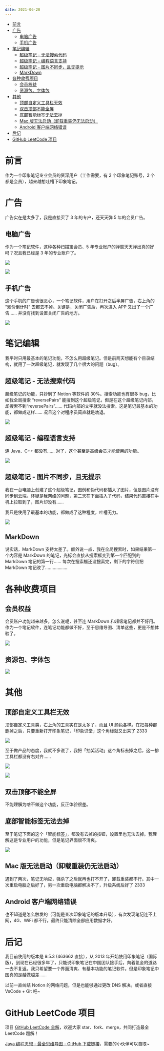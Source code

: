 ```yaml
---
date: 2021-06-20
---
```


- [前言](#前言)
- [广告](#广告)
  - [电脑广告](#电脑广告)
  - [手机广告](#手机广告)
- [笔记编辑](#笔记编辑)
  - [超级笔记 - 无法搜索代码](#超级笔记---无法搜索代码)
  - [超级笔记 - 编程语言支持](#超级笔记---编程语言支持)
  - [超级笔记 - 图片不同步，且无提示](#超级笔记---图片不同步且无提示)
  - [MarkDown](#markdown)
- [各种收费项目](#各种收费项目)
  - [会员权益](#会员权益)
  - [资源包、字体包](#资源包字体包)
- [其他](#其他)
  - [顶部自定义工具栏无效](#顶部自定义工具栏无效)
  - [双击顶部不能全屏](#双击顶部不能全屏)
  - [底部智能标签无法去掉](#底部智能标签无法去掉)
  - [Mac 版无法启动（卸载重装仍无法启动）](#mac-版无法启动卸载重装仍无法启动)
  - [Android 客户端网络错误](#android-客户端网络错误)
- [后记](#后记)
- [GitHub LeetCode 项目](#github-leetcode-项目)

# 前言

作为一个印象笔记专业会员的资深用户（工作需要，有 2 个印象笔记账号，2 个都是会员），越来越想吐槽下印象笔记。

# 广告

广告实在是太多了，我是直接买了 3 年的专户，还天天弹 5 年的会员广告。

## 电脑广告

作为一个笔记软件，这种各种扫描宝会员、5 年专业账户的弹窗天天弹出真的好吗？况且我已经是 3 年的专业账户了。

![](http://yano.oss-cn-beijing.aliyuncs.com/blog/20210620110425.png?x-oss-process=style/yano)

![](http://yano.oss-cn-beijing.aliyuncs.com/blog/20210620110520.png?x-oss-process=style/yano)

## 手机广告

这个手机的广告也很恶心，一个笔记软件，用户在打开之后半屏广告，右上角的 “涨价倒计时” 去都去不掉。关键是，关闭广告后，再次进入 APP 又出了一个广告…… 并没有找到设置关闭广告的地方。

![](http://yano.oss-cn-beijing.aliyuncs.com/blog/20210620110748.png?x-oss-process=style/yano)

# 笔记编辑

我平时只用最基本的笔记功能，不怎么用超级笔记。但是前两天想能有个目录结构，就用了一次超级笔记，就发现了几个很大的问题（bug）。

## 超级笔记 - 无法搜索代码

超级笔记的功能，只抄到了 Notion 等软件的 30%。搜索功能也有很多 bug，比如我全局搜索 “reversePairs” 能搜到这个超级笔记，但是在这个超级笔记内部，却搜索不到“reversePairs”…… 代码内部的文字就没法搜索。这是笔记最基本的功能，都做成这样…… 况且这个对程序员简直就是劝退。

![](http://yano.oss-cn-beijing.aliyuncs.com/blog/20210620111327.png?x-oss-process=style/yano)

## 超级笔记 - 编程语言支持

连 Java、C++ 都没有…… 对了，这个甚至是高级会员才能使用的功能。

![](http://yano.oss-cn-beijing.aliyuncs.com/blog/20210620111715.png?x-oss-process=style/yano)

## 超级笔记 - 图片不同步，且无提示

我在一台电脑上创建了这个超级笔记，图例和伪代码都插入了图片，但是图片没有同步到云端。怀疑是我网络的问题，第二天在下面插入了代码，结果代码直接在手机上拉取到了，图片却没有……

我只是使用了最基本的功能，都做成了这种程度，吐槽无力。

![](http://yano.oss-cn-beijing.aliyuncs.com/blog/20210620112200.png?x-oss-process=style/yano)

## MarkDown

说实话，MarkDown 支持太差了。额外说一点，我在全局搜索时，如果结果第一个内容是 MarkDown 的笔记，光标会直接从搜索框变到第一个匹配到的 MarkDown 笔记的第一行…… 每次在搜索框还没搜索完，剩下的字符倒把 MarkDown 笔记改了………………

# 各种收费项目

## 会员权益

会员账户功能越来越多，怎么说呢，甚至连 MarkDown 和超级笔记都并不好用。作为一个笔记软件，连笔记功能都做不好，至于思维导图、清单这些，更是不想体验了。

![](http://yano.oss-cn-beijing.aliyuncs.com/blog/20210620112917.png?x-oss-process=style/yano)

## 资源包、字体包

![](http://yano.oss-cn-beijing.aliyuncs.com/blog/20210620113314.png?x-oss-process=style/yano)

# 其他

## 顶部自定义工具栏无效

顶部自定义工具类，右上角的工具实在是太多了，而且 UI 颜色各样。在把每种都删掉之后，只要重新打开印象笔记，「印象识堂」这个角标就又出来了 2333

![](http://yano.oss-cn-beijing.aliyuncs.com/blog/20210620113649.png?x-oss-process=style/yano)

至于做产品的态度，我就不多说了，我把「抽奖活动」这个角标去掉之后，这一排工具栏都没有右对齐……

![](http://yano.oss-cn-beijing.aliyuncs.com/blog/20210620114047.png?x-oss-process=style/yano)

![](http://yano.oss-cn-beijing.aliyuncs.com/blog/20210620114143.png?x-oss-process=style/yano)

## 双击顶部不能全屏

不能理解为啥不做这个功能，反正体验很差。

## 底部智能标签无法去掉

至于笔记下面的这个「智能标签」，都没有去掉的按钮，设置里也无法去掉。我理解这是专业用户的功能，但是笔记界面很不清爽。

![](http://yano.oss-cn-beijing.aliyuncs.com/blog/20210620114303.png?x-oss-process=style/yano)

## Mac 版无法启动（卸载重装仍无法启动）

遇到了两次，笔记无响应，强杀了之后就再也打不开了，卸载重装都不行。其中一次重启电脑之后好了，另一次重启电脑都解决不了，升级系统后好了 2333

## Android 客户端网络错误

也不知道是怎么触发的（可能是某次印象笔记的版本升级），有次发现笔记连不上网，4G、WiFi 都不行，最终只能清除全部应用数据才好。

# 后记

我目前使用的版本是 9.5.3 (463662 直接），从 2013 年开始使用印象笔记（国际版），到现在已经很多年了，只能说印象笔记在中国团队接手后，向着氪金的道路一去不复返。我只希望要一个界面清爽、有基本功能的笔记软件，但是印象笔记中国真的是越做越差……

以前一直纠结 Notion 的网络问题，但是也能够通过更改 DNS 解决。或者直接 VsCode + Git 吧~

# GitHub LeetCode 项目

项目 [GitHub LeetCode 全解](https://github.com/LjyYano/LeetCode)，欢迎大家 star、fork、merge，共同打造最全 LeetCode 题解！

[Java 编程思想 - 最全思维导图 - GitHub 下载链接](https://github.com/LjyYano/Thinking_in_Java_MindMapping)，需要的小伙伴可以自取~